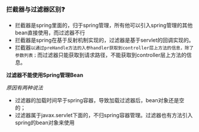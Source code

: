 ### 拦截器与过滤器区别❓

- 拦截器是spring里面的，归于spring管理，所有他可以引入spring管理的其他bean直接使用，而过滤器不行
- 拦截器是spring在基于反射机制实现的，过滤器是基于servlet的回调实现的。
- 拦截器`以通过preHandle方法的入参handler获取到controller层上方法的信息，除了参数列表；`而过滤器只能获取到请求路径，不能获取到controller层上方法的信息。

**过滤器不能使用Spring管理Bean**

*原因有两种说法*

- 过滤器的加载时间早于spring容器，导致加载过滤器后，bean对象还是空的；
- 过滤器属于javax.servlet下面的，不归spring容器管理。过滤器也有方法引入spring的bean对象来使用